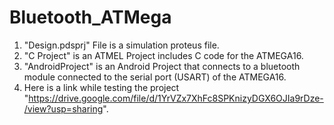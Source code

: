 # Bluetooth_ATMega
1. "Design.pdsprj" File is a simulation proteus file. <br />
2. "C Project" is an ATMEL Project includes C code for the ATMEGA16. <br />
3. "AndroidProject" is an Android Project that connects to a bluetooth module connected to the serial port (USART) of the ATMEGA16.<br />
4. Here is a link while testing the project "https://drive.google.com/file/d/1YrVZx7XhFc8SPKnizyDGX6OJIa9rDze-/view?usp=sharing".
